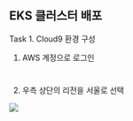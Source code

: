 ## EKS 클러스터 배포

Task 1. Cloud9 환경 구성

1. AWS 계정으로 로그인
#
2. 우측 상단의 리전을 서울로 선택

![](../img/L1T1-리전.png)